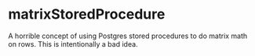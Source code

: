 # matrixStoredProcedure
A horrible concept of using Postgres stored procedures to do matrix math on rows. This is intentionally a bad idea.
